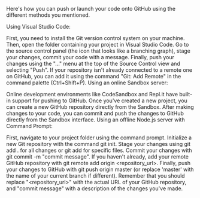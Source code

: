 
Here's how you can push or launch your code onto GitHub using the different methods you mentioned.

Using Visual Studio Code:

First, you need to install the Git version control system on your machine.
Then, open the folder containing your project in Visual Studio Code.
Go to the source control panel (the icon that looks like a branching graph), stage your changes, commit your code with a message.
Finally, push your changes using the "..." menu at the top of the Source Control view and selecting "Push".
If your repository isn't already connected to a remote one on GitHub, you can add it using the command "Git: Add Remote" in the command palette (Ctrl+Shift+P).
Using an online Sandbox server:

Online development environments like CodeSandbox and Repl.it have built-in support for pushing to GitHub.
Once you've created a new project, you can create a new GitHub repository directly from the Sandbox.
After making changes to your code, you can commit and push the changes to GitHub directly from the Sandbox interface.
Using an offline Node.js server with Command Prompt:

First, navigate to your project folder using the command prompt.
Initialize a new Git repository with the command git init.
Stage your changes using git add . for all changes or git add <filename> for specific files.
Commit your changes with git commit -m "commit message".
If you haven't already, add your remote GitHub repository with git remote add origin <repository_url>.
Finally, push your changes to GitHub with git push origin master (or replace 'master' with the name of your current branch if different).
Remember that you should replace "<repository_url>" with the actual URL of your GitHub repository, and "commit message" with a description of the changes you've made.
